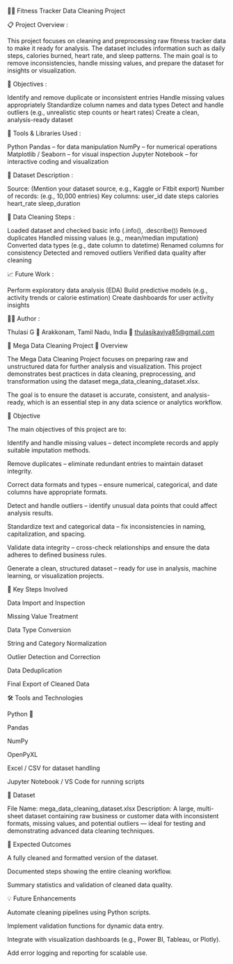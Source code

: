 🏋️‍♂️ Fitness Tracker Data Cleaning Project

📋 Project Overview :

This project focuses on cleaning and preprocessing raw fitness tracker data to make it ready for analysis.
The dataset includes information such as daily steps, calories burned, heart rate, and sleep patterns.
The main goal is to remove inconsistencies, handle missing values, and prepare the dataset for insights or visualization.

🎯 Objectives :

Identify and remove duplicate or inconsistent entries
Handle missing values appropriately
Standardize column names and data types
Detect and handle outliers (e.g., unrealistic step counts or heart rates)
Create a clean, analysis-ready dataset

🧰 Tools & Libraries Used :

Python
Pandas – for data manipulation
NumPy – for numerical operations
Matplotlib / Seaborn – for visual inspection
Jupyter Notebook – for interactive coding and visualization

📂 Dataset Description :

Source: (Mention your dataset source, e.g., Kaggle or Fitbit export)
Number of records: (e.g., 10,000 entries)
Key columns:
user_id
date
steps
calories
heart_rate
sleep_duration

🔧 Data Cleaning Steps :

Loaded dataset and checked basic info (.info(), .describe())
Removed duplicates
Handled missing values (e.g., mean/median imputation)
Converted data types (e.g., date column to datetime)
Renamed columns for consistency
Detected and removed outliers
Verified data quality after cleaning

📈 Future Work :

Perform exploratory data analysis (EDA)
Build predictive models (e.g., activity trends or calorie estimation)
Create dashboards for user activity insights

👨‍💻 Author :

Thulasi G
📍 Arakkonam, Tamil Nadu, India
📧 thulasikaviya85@gmail.com

🧹 Mega Data Cleaning Project
📘 Overview

The Mega Data Cleaning Project focuses on preparing raw and unstructured data for further analysis and visualization.
This project demonstrates best practices in data cleaning, preprocessing, and transformation using the dataset mega_data_cleaning_dataset.xlsx.

The goal is to ensure the dataset is accurate, consistent, and analysis-ready, which is an essential step in any data science or analytics workflow.

🎯 Objective

The main objectives of this project are to:

Identify and handle missing values – detect incomplete records and apply suitable imputation methods.

Remove duplicates – eliminate redundant entries to maintain dataset integrity.

Correct data formats and types – ensure numerical, categorical, and date columns have appropriate formats.

Detect and handle outliers – identify unusual data points that could affect analysis results.

Standardize text and categorical data – fix inconsistencies in naming, capitalization, and spacing.

Validate data integrity – cross-check relationships and ensure the data adheres to defined business rules.

Generate a clean, structured dataset – ready for use in analysis, machine learning, or visualization projects.

🧠 Key Steps Involved

Data Import and Inspection

Missing Value Treatment

Data Type Conversion

String and Category Normalization

Outlier Detection and Correction

Data Deduplication

Final Export of Cleaned Data

🛠️ Tools and Technologies

Python 🐍

Pandas

NumPy

OpenPyXL

Excel / CSV for dataset handling

Jupyter Notebook / VS Code for running scripts

📂 Dataset

File Name: mega_data_cleaning_dataset.xlsx
Description:
A large, multi-sheet dataset containing raw business or customer data with inconsistent formats, missing values, and potential outliers — ideal for testing and demonstrating advanced data cleaning techniques.

🚀 Expected Outcomes

A fully cleaned and formatted version of the dataset.

Documented steps showing the entire cleaning workflow.

Summary statistics and validation of cleaned data quality.

💡 Future Enhancements

Automate cleaning pipelines using Python scripts.

Implement validation functions for dynamic data entry.

Integrate with visualization dashboards (e.g., Power BI, Tableau, or Plotly).

Add error logging and reporting for scalable use.
